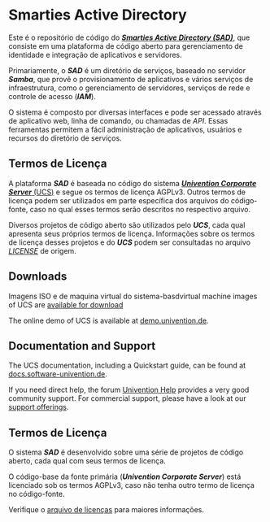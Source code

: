 # Smarties Active Directory

Este é o repositório de código do [**_Smarties Active Directory (SAD)_**](https://sad.repository.smarttarget.tech), que consiste em uma plataforma de código aberto para gerenciamento de identidade e integração de aplicativos e servidores.

Primariamente, o **_SAD_** é um diretório de serviços, baseado no servidor **_Samba_**, que provê o provisionamento de aplicativos e vários serviços de infraestrutura, como o gerenciamento de servidores, serviços de rede e controle de acesso (**_IAM_**).

O sistema é composto por diversas interfaces e pode ser acessado através de aplicativo web, linha de comando, ou chamadas de _API_. Essas ferramentas permitem a fácil administração de aplicativos, usuários e recursos do diretório de serviços. 

## Termos de Licença 

A plataforma **_SAD_** é baseada no código do sistema [**_Univention Corporate Server_** (UCS)](https://github.com/univention/univention-corporate-server) e segue os termos de licença AGPLv3. Outros termos de licença podem ser utilizados em parte específica dos arquivos do código-fonte, caso no qual esses termos serão descritos no respectivo arquivo.

Diversos projetos de código aberto são utilizados pelo **_UCS_**, cada qual apresenta seus próprios termos de licença. Informações sobre os termos de licença desses projetos e do **_UCS_** podem ser consultadas no arquivo [_LICENSE_](https://github.com/univention/univention-corporate-server/LICENSE) de origem.

## Downloads

Imagens ISO e de maquina virtual do sistema-basdvirtual machine images of UCS are [available for download](https://www.univention.com/products/download/)

The online demo of UCS is available at [demo.univention.de](https://demo.univention.de/).

## Documentation and Support

The UCS documentation, including a Quickstart guide, can be found at [docs.software-univention.de](https://docs.software-univention.de/).

If you need direct help, the forum [Univention
Help](https://help.univention.com) provides a very good community support. For commercial support, please have a look at our [support
offerings](https://www.univention.com/download-and-support/support/commercial-support/).

## Termos de Licença 

O sistema **_SAD_** é desenvolvido sobre uma série de projetos de código aberto, cada qual com seus termos de licença.

O código-base da fonte primária (__*Univention Corporate Server*__) está licenciado sob os termos AGPLv3, caso não tenha outro termo de licença no código-fonte.

Verifique o [arquivo de licenças](./LICENSES.txt) para maiores informações. 